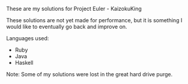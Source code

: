 These are my solutions for Project Euler - KaizokuKing

These solutions are not yet made for performance, but it 
is something I would like to eventually go back and improve on.

Languages used:
- Ruby
- Java
- Haskell

Note: Some of my solutions were lost in the great hard drive purge. 
